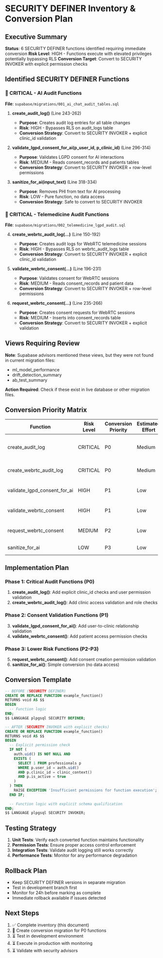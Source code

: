 # SECURITY DEFINER Inventory & Conversion Plan

## Executive Summary
**Status**: 6 SECURITY DEFINER functions identified requiring immediate conversion
**Risk Level**: HIGH - Functions execute with elevated privileges potentially bypassing RLS
**Conversion Target**: Convert to SECURITY INVOKER with explicit permission checks

## Identified SECURITY DEFINER Functions

### 🔴 CRITICAL - AI Audit Functions
**File**: `supabase/migrations/001_ai_chat_audit_tables.sql`

1. **create_audit_log()** (Line 243-262)
   - **Purpose**: Creates audit log entries for all table changes
   - **Risk**: HIGH - Bypasses RLS on audit_logs table
   - **Conversion Strategy**: Convert to SECURITY INVOKER + explicit clinic_id validation

2. **validate_lgpd_consent_for_ai(p_user_id, p_clinic_id)** (Line 296-314)
   - **Purpose**: Validates LGPD consent for AI interactions
   - **Risk**: MEDIUM - Reads consent_records and patients tables
   - **Conversion Strategy**: Convert to SECURITY INVOKER + row-level permissions

3. **sanitize_for_ai(input_text)** (Line 318-334)
   - **Purpose**: Removes PHI from text for AI processing
   - **Risk**: LOW - Pure function, no data access
   - **Conversion Strategy**: Safe to convert to SECURITY INVOKER

### 🔴 CRITICAL - Telemedicine Audit Functions  
**File**: `supabase/migrations/002_telemedicine_lgpd_audit.sql`

4. **create_webrtc_audit_log(...)** (Line 150-192)
   - **Purpose**: Creates audit logs for WebRTC telemedicine sessions
   - **Risk**: HIGH - Bypasses RLS on webrtc_audit_logs table
   - **Conversion Strategy**: Convert to SECURITY INVOKER + explicit clinic_id validation

5. **validate_webrtc_consent(...)** (Line 196-231)
   - **Purpose**: Validates consent for WebRTC sessions
   - **Risk**: MEDIUM - Reads consent_records and patient data
   - **Conversion Strategy**: Convert to SECURITY INVOKER + row-level permissions

6. **request_webrtc_consent(...)** (Line 235-266)
   - **Purpose**: Creates consent requests for WebRTC sessions
   - **Risk**: MEDIUM - Inserts into consent_records table
   - **Conversion Strategy**: Convert to SECURITY INVOKER + explicit validation

## Views Requiring Review
**Note**: Supabase advisors mentioned these views, but they were not found in current migration files:
- ml_model_performance
- drift_detection_summary  
- ab_test_summary

**Action Required**: Check if these exist in live database or other migration files.

## Conversion Priority Matrix

| Function | Risk Level | Conversion Priority | Estimated Effort | Impact |
|----------|------------|-------------------|------------------|---------|
| create_audit_log | CRITICAL | P0 | Medium | High - affects all audit logging |
| create_webrtc_audit_log | CRITICAL | P0 | Medium | High - telemedicine compliance |
| validate_lgpd_consent_for_ai | HIGH | P1 | Low | Medium - AI feature access |
| validate_webrtc_consent | HIGH | P1 | Low | Medium - telemedicine access |
| request_webrtc_consent | MEDIUM | P2 | Low | Low - consent workflow |
| sanitize_for_ai | LOW | P3 | Low | Low - pure function |

## Implementation Plan

### Phase 1: Critical Audit Functions (P0)
1. **create_audit_log()**: Add explicit clinic_id checks and user permission validation
2. **create_webrtc_audit_log()**: Add clinic access validation and role checks

### Phase 2: Consent Validation Functions (P1)  
3. **validate_lgpd_consent_for_ai()**: Add user-to-clinic relationship validation
4. **validate_webrtc_consent()**: Add patient access permission checks

### Phase 3: Lower Risk Functions (P2-P3)
5. **request_webrtc_consent()**: Add consent creation permission validation
6. **sanitize_for_ai()**: Simple conversion (no data access)

## Conversion Template

```sql
-- BEFORE (SECURITY DEFINER)
CREATE OR REPLACE FUNCTION example_function()
RETURNS void AS $$
BEGIN
  -- Function logic
END;
$$ LANGUAGE plpgsql SECURITY DEFINER;

-- AFTER (SECURITY INVOKER with explicit checks)
CREATE OR REPLACE FUNCTION example_function()
RETURNS void AS $$
BEGIN
  -- Explicit permission check
  IF NOT (
    auth.uid() IS NOT NULL AND
    EXISTS (
      SELECT 1 FROM professionals p
      WHERE p.user_id = auth.uid()
      AND p.clinic_id = clinic_context()
      AND p.is_active = true
    )
  ) THEN
    RAISE EXCEPTION 'Insufficient permissions for function execution';
  END IF;
  
  -- Function logic with explicit schema qualification
END;
$$ LANGUAGE plpgsql SECURITY INVOKER;
```

## Testing Strategy
1. **Unit Tests**: Verify each converted function maintains functionality
2. **Permission Tests**: Ensure proper access control enforcement
3. **Integration Tests**: Validate audit logging still works correctly
4. **Performance Tests**: Monitor for any performance degradation

## Rollback Plan
- Keep SECURITY DEFINER versions in separate migration
- Test in development branch first
- Monitor for 24h before marking as complete
- Immediate rollback available if issues detected

## Next Steps
1. ✅ Complete inventory (this document)
2. 🔄 Create conversion migration for P0 functions
3. ⏳ Test in development environment
4. ⏳ Execute in production with monitoring
5. ⏳ Validate with security advisors